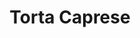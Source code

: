 ---
layout: recette
categories: [recettes]
hidden: true
lang: fr
sitemap: true
title: Torta Caprese
type: sucre
utensils:
  - saladier
  - batteur-elec
  - spatule-silicone
  - moule-rond
recettes:
  Chocolat Noir:
    ingredients:
      - nom: beurre
        qte: 85
        unite: gr
      - nom: chocolat noir 70%
        qte: 110
        unite: gr
      - nom: sucre glace
        qte: 80
        unite: gr
      - nom: sucre brun
        qte: 50
        unite: gr
      - nom: oeufs
        qte: 3
        variable: true
      - nom: poudre d'amandes
        qte: 70
        unite: gr
      - nom: cacao en poudre non sucré
        qte: 15
        unite: gr
    etapes:
      - label: Préparation
        details:
        - Faire fondre le beurre et le chocolat
        - Blanchir les oeufs et le sucre au batteur électrique à vitesse maximale
        - Incorporer la poudre d'amandes avec le cacao en poudre non sucré à l'aide d'une spatule silicone
        - Incorporer le mélange beurre-chocolat à l'aide d'une spatule silicone
        - Beurrer et fariner un moule rond
        - Verser la préparation dans le moule
      - label: Cuisson
        emoji: 🔥
        details:
        - Cuire 35 à 40 minutes à 180°C
  Chocolat Blanc: 
    utensils:
      - microplane
      - rape
    ingredients:
      - nom: huile neutre
        qte: 80
        unite: gr
      - nom: citron
        qte: 1
      - nom: chocolat blanc
        qte: 120
        unite: gr
      - nom: poudre d'amandes
        qte: 200
        unite: gr
      - nom: fécule de maïs
        qte: 60
        unite: gr
      - nom: sucre glace
        qte: 100
        unite: gr
      - nom: oeufs 
        qte: 5
        variable: true
      - nom: sucre blanc
        qte: 40
        unite: gr
    etapes:
      - label: Préparation des ingrédients
        details:
        - Verser l'huile dans un récipient 
        - Zester le citron
        - Ajouter les zestes avec l'huile
        - Raper le chocolat blanc
        - Verser la poudre d'amandes, la fécule de maïs, le sucre glace et le chocolat blanc dans un saladier
      - label: Préparation du gâteau
        details:
        - Blanchir les oeufs et le sucre au batteur électrique à vitesse maximale
        - Incorporer progressivement l'huile à vitesse lente
        - Incorporer le reste des ingrédients à l'aide d'une spatule silicone
        - Beurrer et fariner un moule rond
        - Verser la préparation dans le moule
      - label: Cuisson
        emoji: 🔥
        details:
        - Cuire 30 minutes à 160°C
---
